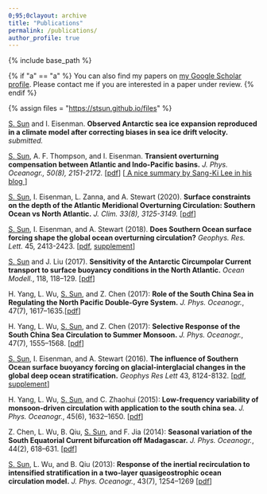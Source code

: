 ```yaml
---
0;95;0clayout: archive
title: "Publications"
permalink: /publications/
author_profile: true
---
```


{% include base_path %}

{% if "a" == "a" %}
  You can also find my papers on <a href="https://scholar.google.com/citations?user=IJMEC2EAAAAJ&hl=en">my Google Scholar profile</a>. Please contact me if you are interested in a paper under review.
{% endif %}

{% assign files = "https://stsun.github.io/files" %}

<p><u>S. Sun</u> and I. Eisenman. <b> Observed Antarctic sea ice expansion reproduced in a climate model after correcting biases in sea ice drift velocity. </b> <i> submitted. </i></p>

<p><u>S. Sun</u>, A. F. Thompson, and I. Eisenman. <b>Transient overturning compensation between Atlantic and Indo-Pacific basins.</b> <i> J. Phys. Oceanogr., 50(8), 2151-2172. </i> [<a href="{{files}}/Sun-Thompson-Eisenman-2020-JPO.pdf">pdf</a>] [<a href="https://ocean2climate.org/2020/06/25/compensating-change-in-the-indo-pacific-moc-in-response-to-the-atlantic-moc-slowdown/"> A nice summary by Sang-Ki Lee in his blog </a>] </p>

<p><u>S. Sun</u>, I. Eisenman, L. Zanna, and A. Stewart (2020). <b>Surface constraints on the depth of the Atlantic Meridional Overturning Circulation: Southern Ocean vs North Atlantic.</b> <i> J. Clim. 33(8), 3125-3149. </i> [<a href="{{files}}/Sun-Eisenman-Zanna-Stewart-inpress-2020.pdf">pdf</a>]</p>

<p><u>S. Sun</u>, I. Eisenman, and A. Stewart (2018). <b>Does Southern Ocean surface forcing shape the global ocean overturning circulation?</b> <i>Geophys. Res. Lett.</i> 45, 2413-2423. [<a href="{{ files }}/Sun_et_al-2018-Geophysical_Research_Letters.pdf">pdf</a>, <a href="{{ files }}/Sun_et_al-2018-Geophysical_Research_Letters.sup.pdf">supplement</a>]</p>

<p><u>S. Sun</u> and J. Liu (2017). <b>Sensitivity of the Antarctic Circumpolar Current transport to surface buoyancy conditions in the North Atlantic.</b> <i>Ocean Modell.</i>, 118, 118–129. [<a href="{{ files }}/Sun-Liu-2017-ACC.pdf">pdf</a>]</p>

<p> H. Yang, L. Wu, <u>S. Sun</u>, and Z. Chen (2017): <b>Role of the South China Sea in Regulating the North Pacific Double-Gyre System.</b> <i>J. Phys. Oceanogr.</i>, 47(7), 1617–1635.[<a href="{{ files }}/Yang_etal_2017.pdf">pdf</a>] </p>

<p> H. Yang, L. Wu, <u>S. Sun</u>, and Z. Chen (2017): <b>Selective Response of the South China Sea Circulation to Summer Monsoon.</b> <i>J. Phys. Oceanogr.</i>, 47(7), 1555–1568. [<a href="{{ files }}/Yang-2017-SCSIntraSeasonal.pdf">pdf</a>]</p>

<p><u>S. Sun</u>, I. Eisenman, and A. Stewart (2016). 
<b>The influence of Southern Ocean surface buoyancy forcing on glacial-interglacial changes in the global deep ocean stratification.</b> 
<i>Geophys Res Lett</i> 43, 8124-8132. [<a href="{{ files }}/Sun_et_al-2016-Geophysical_Research_Letters.pdf">pdf</a>, <a href="{{ files }}/Sun_et_al-2016-Geophysical_Research_Letters.sup-1.pdf">supplement</a>]</p>

<p> H. Yang, L. Wu, <u>S. Sun</u>, and C. Zhaohui (2015): <b>Low-frequency variability of monsoon-driven circulation with application to the south china sea.</b> <i>J. Phys. Oceanogr.</i>, 45(6), 1632–1650. [<a href="{{ files }}/Yang_etal_2014.pdf">pdf</a>]</p>

<p>Z. Chen, L. Wu, B. Qiu, <u>S. Sun</u>, and F. Jia (2014): <b>Seasonal variation of the South Equatorial Current bifurcation off Madagascar.</b> <i>J. Phys. Oceanogr.</i>, 44(2), 618–631. [<a href="{{ files }}/Chen_etal_2013.pdf">pdf</a>]</p>

<p> <u>S. Sun</u>, L. Wu, and B. Qiu (2013): <b>Response of the inertial recirculation to intensified stratification in a two-layer quasigeostrophic ocean circulation model.</b> <i>J. Phys. Oceanogr.</i>, 43(7), 1254–1269 [<a href="{{ files }}/Sun_etal_2013.pdf">pdf</a>]</p>


<!---
## In-prep or submitted

<p> S. Sun, I. Eisenman, L. Zanna, and A. L. Stewart : What sets the depth of the Atlantic Meridional Overturning Circulation? in prep for J. Clim. </p>

<p> S. Sun and I. Eisenman: Influence of sea ice motion on the Antarctic sea ice expansion. in prep </p>
-->
